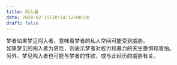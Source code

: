 ```yaml
---
title: 闯入者
date: 2020-02-15T20:54:12+08:00
draft: false
---
```


梦者如果梦见闯入者，意味着梦者的私人空间可能受到威胁。<br>
如果梦见的闯入者为男性，则表示梦者对权力和暴力的天生畏惧和害怕。<br>
另外，梦见闯入者也可能与梦者的性欲，或与此经历的威胁有关。<br>
